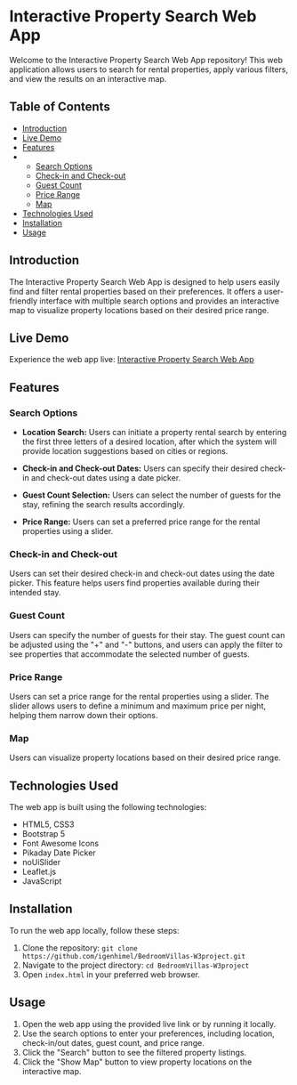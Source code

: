 # Interactive Property Search Web App

Welcome to the Interactive Property Search Web App repository! This web application allows users to search for rental properties, apply various filters, and view the results on an interactive map.

## Table of Contents

- [Introduction](#introduction)
- [Live Demo](#live-demo)
- [Features](#features)
- - [Search Options](#search-options)
  - [Check-in and Check-out](#check-in-and-check-out)
  - [Guest Count](#guest-count)
  - [Price Range](#price-range)
  - [Map](#Map)
- [Technologies Used](#technologies-used)
- [Installation](#installation)
- [Usage](#usage)


## Introduction

The Interactive Property Search Web App is designed to help users easily find and filter rental properties based on their preferences. It offers a user-friendly interface with multiple search options and provides an interactive map to visualize property locations based on their desired price range.

## Live Demo

Experience the web app live: [Interactive Property Search Web App](https://classy-meringue-8e3339.netlify.app/)

## Features

### Search Options

- **Location Search:** Users can initiate a property rental search by entering the first three letters of a desired location, after which the system will provide location suggestions based on cities or regions.

- **Check-in and Check-out Dates:** Users can specify their desired check-in and check-out dates using a date picker.

- **Guest Count Selection:** Users can select the number of guests for the stay, refining the search results accordingly.

- **Price Range:** Users can set a preferred price range for the rental properties using a slider.
  
### Check-in and Check-out

Users can set their desired check-in and check-out dates using the date picker. This feature helps users find properties available during their intended stay.

### Guest Count

Users can specify the number of guests for their stay. The guest count can be adjusted using the "+" and "-" buttons, and users can apply the filter to see properties that accommodate the selected number of guests.

### Price Range

Users can set a price range for the rental properties using a slider. The slider allows users to define a minimum and maximum price per night, helping them narrow down their options.

### Map

Users can visualize property locations based on their desired price range.

## Technologies Used

The web app is built using the following technologies:

- HTML5, CSS3
- Bootstrap 5
- Font Awesome Icons
- Pikaday Date Picker
- noUiSlider
- Leaflet.js
- JavaScript

## Installation

To run the web app locally, follow these steps:

1. Clone the repository: `git clone https://github.com/igenhimel/BedroomVillas-W3project.git`
2. Navigate to the project directory: `cd BedroomVillas-W3project`
3. Open `index.html` in your preferred web browser.

## Usage

1. Open the web app using the provided live link or by running it locally.
2. Use the search options to enter your preferences, including location, check-in/out dates, guest count, and price range.
3. Click the "Search" button to see the filtered property listings.
4. Click the "Show Map" button to view property locations on the interactive map.

